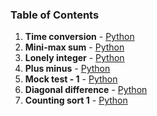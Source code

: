 ### Table of Contents
1. __Time conversion__ - [Python](Time%20Conversion.py)
1. __Mini-max sum__ - [Python](Mini-Max%20Sum.py)
1. __Lonely integer__ - [Python](Lonely%20Integer.py)
1. __Plus minus__ - [Python](Plus%20Minus.py)
1. __Mock test - 1__ - [Python](Mock%20Test%20-%201.py)
1. __Diagonal difference__ - [Python](Diagonal%20Difference.py)
1. __Counting sort 1__ - [Python](Counting%20Sort%201.py)
